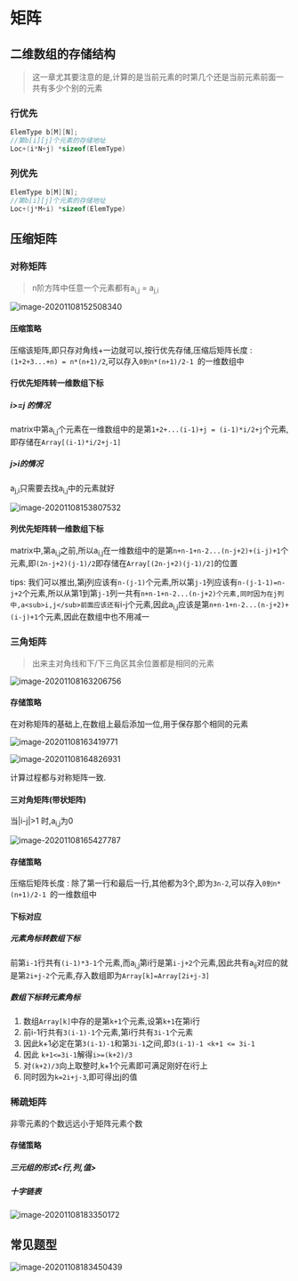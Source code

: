 # 矩阵

## 二维数组的存储结构

> 这一章尤其要注意的是,计算的是当前元素的时第几个还是当前元素前面一共有多少个别的元素

### 行优先

```cpp
ElemType b[M][N];
//第b[i][j]个元素的存储地址
Loc+(i*N+j) *sizeof(ElemType)
```

### 列优先
```cpp
ElemType b[M][N];
//第b[i][j]个元素的存储地址
Loc+(j*M+i) *sizeof(ElemType)
```

## 压缩矩阵

### 对称矩阵

> n阶方阵中任意一个元素都有a<sub>i,j</sub> = a<sub>j,i</sub>

![image-20201108152508340](C:\Users\HerMajesty\AppData\Roaming\Typora\typora-user-images\image-20201108152508340.png)

#### 压缩策略

压缩该矩阵,即只存对角线+一边就可以,按行优先存储,压缩后矩阵长度 : `(1+2+3...+n) = n*(n+1)/2`,可以存入`0到n*(n+1)/2-1 `的一维数组中

#### 行优先矩阵转一维数组下标

##### i>=j 的情况

matrix中第a<sub>i,j</sub>个元素在一维数组中的是第`1+2+...(i-1)+j = (i-1)*i/2+j`个元素,即存储在`Array[(i-1)*i/2+j-1]`

##### j>i的情况

a<sub>j,i</sub>只需要去找a<sub>i,j</sub>中的元素就好

![image-20201108153807532](C:\Users\HerMajesty\AppData\Roaming\Typora\typora-user-images\image-20201108153807532.png)

#### 列优先矩阵转一维数组下标

matrix中,第a<sub>i,j</sub>之前,所以a<sub>i,j</sub>在一维数组中的是第`n+n-1+n-2...(n-j+2)+(i-j)+1`个元素,即`(2n-j+2)(j-1)/2`即存储在`Array[(2n-j+2)(j-1)/2]`的位置

tips: 我们可以推出,第j列应该有`n-(j-1)`个元素,所以第`j-1`列应该有`n-(j-1-1)=n-j+2`个元素,所以从第1到第`j-1`列一共有`n+n-1+n-2...(n-j+2)个元素,同时因为在j列中,a<sub>i,j</sub>前面应该还有`i-j个元素,因此a<sub>i,j</sub>应该是第`n+n-1+n-2...(n-j+2)+(i-j)+1`个元素,因此在数组中也不用减一

### 三角矩阵

> 出来主对角线和下/下三角区其余位置都是相同的元素

![image-20201108163206756](C:\Users\HerMajesty\AppData\Roaming\Typora\typora-user-images\image-20201108163206756.png)

#### 存储策略

在对称矩阵的基础上,在数组上最后添加一位,用于保存那个相同的元素

![image-20201108163419771](C:\Users\HerMajesty\AppData\Roaming\Typora\typora-user-images\image-20201108163419771.png)

![image-20201108164826931](C:\Users\HerMajesty\AppData\Roaming\Typora\typora-user-images\image-20201108164826931.png)

计算过程都与对称矩阵一致.



#### 三对角矩阵(带状矩阵)

当|i-j|>1 时,a<sub>i,j</sub>为0

![image-20201108165427787](C:\Users\HerMajesty\AppData\Roaming\Typora\typora-user-images\image-20201108165427787.png)

#### 存储策略

压缩后矩阵长度 : 除了第一行和最后一行,其他都为3个,即为`3n-2`,可以存入`0到n*(n+1)/2-1 `的一维数组中

#### 下标对应

##### 元素角标转数组下标

前第`i-1`行共有`(i-1)*3-1`个元素,而a<sub>i,j</sub>第i行是第`i-j+2`个元素,因此共有a<sub>ij</sub>对应的就是第`2i+j-2`个元素,存入数组即为`Array[k]=Array[2i+j-3]`

##### 数组下标转元素角标

1. 数组`Array[k]`中存的是第`k+1`个元素,设第`k+1`在第i行
2. 前i-1行共有`3(i-1)-1`个元素,第i行共有`3i-1`个元素
3. 因此k+1必定在第`3(i-1)-1`和第`3i-1`之间,即`3(i-1)-1 <k+1 <= 3i-1`
4. 因此 `k+1<=3i-1`解得`i>=(k+2)/3`
5. 对`(k+2)/3`向上取整时,k+1个元素即可满足刚好在i行上
6. 同时因为`k=2i+j-3`,即可得出j的值



### 稀疏矩阵

非零元素的个数远远小于矩阵元素个数

#### 存储策略

##### 三元组的形式<行,列,值>

##### 十字链表

![image-20201108183350172](C:\Users\HerMajesty\AppData\Roaming\Typora\typora-user-images\image-20201108183350172.png)



## 常见题型

![image-20201108183450439](C:\Users\HerMajesty\AppData\Roaming\Typora\typora-user-images\image-20201108183450439.png)